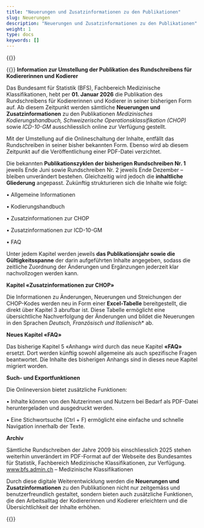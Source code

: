 ```yaml
---
title: "Neuerungen und Zusatzinformationen zu den Publikationen"
slug: Neuerungen
description: "Neuerungen und Zusatzinformationen zu den Publikationen"
weight: 1
type: docs
keywords: []
---
```



{{<printButton>}}

{{<markdown>}}
**Information zur Umstellung der Publikation des Rundschreibens für Kodiererinnen und Kodierer**
  
Das Bundesamt für Statistik (BFS), Fachbereich Medizinische Klassifikationen, hebt per **01. Januar 2026** die Publikation des Rundschreibens für Kodiererinnen und Kodierer in seiner bisherigen Form auf. Ab diesem Zeitpunkt werden sämtliche **Neuerungen und Zusatzinformationen** zu den Publikationen *Medizinisches Kodierungshandbuch, Schweizerische Operationsklassifikation (CHOP)* sowie *ICD-10-GM* ausschliesslich online zur Verfügung gestellt.
  
Mit der Umstellung auf die Onlineschaltung der Inhalte, entfällt das Rundschreiben in seiner bisher bekannten Form. Ebenso wird ab diesem Zeitpunkt auf die Veröffentlichung einer PDF-Datei verzichtet. 
  
Die bekannten **Publikationszyklen der bisherigen Rundschreiben Nr. 1** jeweils Ende Juni sowie Rundschreiben Nr. 2 jeweils Ende Dezember – bleiben unverändert bestehen. Gleichzeitig wird jedoch die **inhaltliche Gliederung** angepasst. Zukünftig strukturieren sich die Inhalte wie folgt:
  
• Allgemeine Informationen
  
• Kodierungshandbuch
  
• Zusatzinformationen zur CHOP
  
• Zusatzinformationen zur ICD-10-GM
  
• FAQ
  
  
  
Unter jedem Kapitel werden jeweils **das Publikationsjahr sowie die Gültigkeitsspanne** der darin aufgeführten Inhalte angegeben, sodass die zeitliche Zuordnung der Änderungen und Ergänzungen jederzeit klar nachvollzogen werden kann.
  
**Kapitel «Zusatzinformationen zur CHOP»**  

Die Informationen zu Änderungen, Neuerungen und Streichungen der CHOP-Kodes werden neu in Form einer **Excel-Tabelle** bereitgestellt, die direkt über Kapitel 3 abrufbar ist. Diese Tabelle ermöglicht eine übersichtliche Nachverfolgung der Änderungen und bildet die Neuerungen in den Sprachen *Deutsch, Französisch und Italienisch** ab.
  
**Neues Kapitel «FAQ»**  

Das bisherige Kapitel 5 «Anhang» wird durch das neue Kapitel **«FAQ»** ersetzt. Dort werden künftig sowohl allgemeine als auch spezifische Fragen beantwortet. Die Inhalte des bisherigen Anhangs sind in dieses neue Kapitel migriert worden.

**Such- und Exportfunktionen**  
  
Die Onlineversion bietet zusätzliche Funktionen:
  
• Inhalte können von den Nutzerinnen und Nutzern bei Bedarf als PDF-Datei heruntergeladen und ausgedruckt werden.
  
• Eine Stichwortsuche (Ctrl + F) ermöglicht eine einfache und schnelle Navigation innerhalb der Texte.
  

    
**Archiv**  

Sämtliche Rundschreiben der Jahre 2009 bis einschliesslich 2025 stehen weiterhin unverändert im PDF-Format auf der Webseite des Bundesamtes für Statistik, Fachbereich Medizinische Klassifikationen, zur Verfügung.  
<a href="https://www.bfs.admin.ch/bfs/de/home/statistiken/gesundheit/nomenklaturen/medkk/instrumente-medizinische-kodierung.html">
www.bfs.admin.ch – Medizinische Klassifikationen</a>
  
Durch diese digitale Weiterentwicklung werden die **Neuerungen und Zusatzinformationen** zu den Publikationen nicht nur zeitgemäss und benutzerfreundlich gestaltet, sondern bieten auch zusätzliche Funktionen, die den Arbeitsalltag der Kodiererinnen und Kodierer erleichtern und die Übersichtlichkeit der Inhalte erhöhen.


{{</markdown>}}
